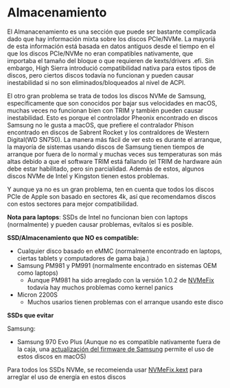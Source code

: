 # Almacenamiento

El Almanacenamiento es una sección que puede ser bastante complicada dado que hay información mixta sobre los discos PCIe/NVMe. La mayoríá de esta información está basada en datos antiguos desde el tiempo en el que los discos PCIe/NVMe no eran compatibles nativamente, que importaba el tamaño del bloque o que requieren de kexts/drivers .efi. Sin embargo, High Sierra introdució compatibilidad nativa para estos tipos de discos, pero ciertos discos todavía no funcionan y pueden causar inestabilidad si no son eliminados/bloqueados al nivel de ACPI. 

El otro gran problema se trata de todos los discos NVMe de Samsung, específicamente que son conocidos por bajar sus velocidades en macOS, muchas veces no funcionan bien con TRIM y también pueden causar inestabilidad. Esto es porque el controlador Pheonix encontrado en discos Samsung no le gusta a macOS, que prefiere el contralador Phison encontrado en discos de Sabrent Rocket y los contraldores de Western Digital(WD SN750). La manera más fácil de ver esto es durante el arranque, la mayoría de sistemas usando discos de Samsung tienen tiempos de arranque por fuera de lo normal y muchas veces sus temperaturas son más altas debido a que el software TRIM está fallando (el TRIM de hardware aún debe estar habilitado, pero sin parcialidad. Además de estos, algunos discos NVMe de Intel y Kingston tienen estos problemas.

Y aunque ya no es un gran problema, ten en cuenta que todos los discos PCIe de Apple son basado en sectores 4k, así que recomendamos discos con estos sectores para mejor compatibilidad.

**Nota para laptops**: SSDs de Intel no funcionan bien con laptops (normalmente) y pueden causar problemas, evítalos si es posible.

**SSD/Almacenamiento que NO es compatible:**

* Cualquier disco basado en eMMC (normalmente encontrado en laptops, ciertas tablets y computadores de gama baja.)
* Samsung PM981 y PM991 (normalmente encontrado en sistemas OEM como laptops)
   * Aunque PM981 ha sido arreglado con la versión 1.0.2 de [NVMeFix](https://github.com/acidanthera/NVMeFix/releases) todavía hay muchos problemas como kernel panics
* Micron 2200S
   * Muchos usarios tienen problemas con el arranque usando este disco

**SSDs que evitar**

Samsung:
* Samsung 970 Evo Plus (Aunque no es compatible nativamente fuera de la caja, una [actualización del firmware de Samsung](https://www.samsung.com/semiconductor/minisite/ssd/download/tools/) permite el uso de estos discos en macOS)

Para todos los SSDs NVMe, se recomeienda usar [NVMeFix.kext](https://github.com/acidanthera/NVMeFix) para arreglar el uso de energía en estos discos
